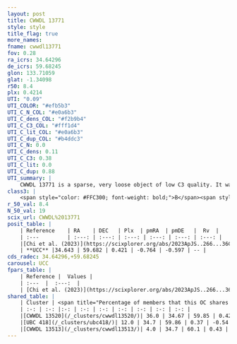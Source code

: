 ```yaml
---
layout: post
title: CWWDL 13771
style: style
title_flag: true
more_names: 
fname: cwwdl13771
fov: 0.28
ra_icrs: 34.64296
de_icrs: 59.68245
glon: 133.71059
glat: -1.34098
r50: 8.4
plx: 0.4214
UTI: "0.09"
UTI_COLOR: "#efb5b3"
UTI_C_N_COL: "#e0a6b3"
UTI_C_dens_COL: "#f2b9b4"
UTI_C_C3_COL: "#fff1d4"
UTI_C_lit_COL: "#e0a6b3"
UTI_C_dup_COL: "#b4ddc3"
UTI_C_N: 0.0
UTI_C_dens: 0.11
UTI_C_C3: 0.38
UTI_C_lit: 0.0
UTI_C_dup: 0.88
UTI_summary: |
    CWWDL 13771 is a sparse, very loose object of low C3 quality. It was recently reported in the literature.<br><br>This is very likely a unique object, which shares a small percentage of members with at least one previously reported entry, and a moderate percentage with at least one entry reported in the same catalogue.<br><br><span style="color: #99180f; font-weight: bold;">Warning: </span>contains less than 25 stars with <i>P>0.5</i> estimated.
class3: |
    <span style="color: #FFC300; font-weight: bold;">B</span><span style="color: red; font-weight: bold;">C</span>
r_50_val: 8.4
N_50_val: 19
scix_url: CWWDL%2013771
posit_table: |
    | Reference    | RA    | DEC   | Plx  | pmRA  | pmDE   |  Rv  |
    | :---         | :---: | :---: | :---: | :---: | :---: | :---: |
    |[Chi et al. (2023)](https://scixplorer.org/abs/2023ApJS..266...36C) | 34.649 | 59.652 | 0.441 | -0.754 | -0.571 | -- |
    | **UCC** |34.643 | 59.682 | 0.421 | -0.764 | -0.597 | -- | 
cds_radec: 34.64296,+59.68245
carousel: UCC
fpars_table: |
    | Reference |  Values |
    | :---  |  :---:  |
    | [Chi et al. (2023)](https://scixplorer.org/abs/2023ApJS..266...36C) | `logAge=5.78, Z=0.44` |
shared_table: |
    | Cluster | <span title="Percentage of members that this OC shares with the ones listed">%</span>   | RA   | DEC   | Plx   | pmRA  | pmDE  | Rv | UTI |
    | :-: | :-: |:-: | :-: | :-: | :-: | :-: | :-: | :-: |
    |[CWWDL 13520](/_clusters/cwwdl13520/)| 36.0 | 34.67 | 59.85 | 0.42 | -0.78 | -0.59 | -- |0.14 |
    |[UBC 418](/_clusters/ubc418/)| 12.0 | 34.7 | 59.86 | 0.37 | -0.54 | -0.49 | -- |0.58 |
    |[CWWDL 13513](/_clusters/cwwdl13513/)| 4.0 | 34.7 | 60.1 | 0.43 | -0.79 | -0.5 | -52.33 |0.09 |
---
```


